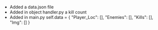 * Added a data.json file
* Added in object handler.py a kill count
* Added in main.py self.data = {
                                    "Player_Loc": [],
                                    "Enemies": [],
                                    "Kills": [],
                                    "Img": []
                                }

                                